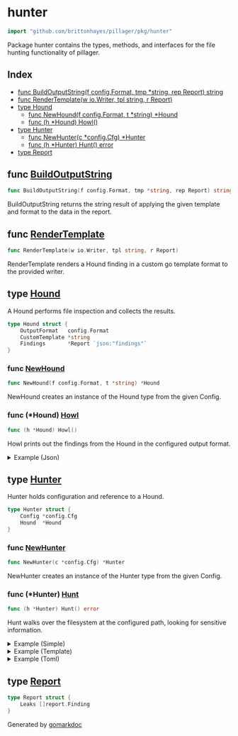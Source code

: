 <!-- Code generated by gomarkdoc. DO NOT EDIT -->

# hunter

```go
import "github.com/brittonhayes/pillager/pkg/hunter"
```

Package hunter contains the types\, methods\, and interfaces for the file hunting functionality of pillager\.

## Index

- [func BuildOutputString(f config.Format, tmp *string, rep Report) string](<#func-buildoutputstring>)
- [func RenderTemplate(w io.Writer, tpl string, r Report)](<#func-rendertemplate>)
- [type Hound](<#type-hound>)
  - [func NewHound(f config.Format, t *string) *Hound](<#func-newhound>)
  - [func (h *Hound) Howl()](<#func-hound-howl>)
- [type Hunter](<#type-hunter>)
  - [func NewHunter(c *config.Cfg) *Hunter](<#func-newhunter>)
  - [func (h *Hunter) Hunt() error](<#func-hunter-hunt>)
- [type Report](<#type-report>)


## func [BuildOutputString](<https://github.com/brittonhayes/pillager/blob/main/pkg/hunter/hound.go#L60>)

```go
func BuildOutputString(f config.Format, tmp *string, rep Report) string
```

BuildOutputString returns the string result of applying the given template and format to the data in the report\.

## func [RenderTemplate](<https://github.com/brittonhayes/pillager/blob/main/pkg/hunter/hound.go#L47>)

```go
func RenderTemplate(w io.Writer, tpl string, r Report)
```

RenderTemplate renders a Hound finding in a custom go template format to the provided writer\.

## type [Hound](<https://github.com/brittonhayes/pillager/blob/main/pkg/hunter/hound.go#L23-L27>)

A Hound performs file inspection and collects the results\.

```go
type Hound struct {
    OutputFormat   config.Format
    CustomTemplate *string
    Findings       *Report `json:"findings"`
}
```

### func [NewHound](<https://github.com/brittonhayes/pillager/blob/main/pkg/hunter/hound.go#L30>)

```go
func NewHound(f config.Format, t *string) *Hound
```

NewHound creates an instance of the Hound type from the given Config\.

### func \(\*Hound\) [Howl](<https://github.com/brittonhayes/pillager/blob/main/pkg/hunter/hound.go#L39>)

```go
func (h *Hound) Howl()
```

Howl prints out the findings from the Hound in the configured output format\.

<details><summary>Example (Json)</summary>
<p>

Here is an example of utilizing the Howl function on a slice of findings\. The Howl method is the final method in the hunting process\. It takes whatever has been found and outputs it for the user\.

```go
{
	h := NewHound(config.CustomFormat, &templates.Table)

	h.Findings = &Report{
		Leaks: []report.Finding{
			{
				Secret:    "person@email.com",
				StartLine: 16,
				Match:     "person@email.com",
				RuleID:    "Email Addresses",
				File:      "example.txt",
			},
			{
				Secret:    "fred@email.com",
				StartLine: 29,
				Match:     "fred@email.com",
				RuleID:    "Email Addresses",
				File:      "example2.txt",
			},
		},
	}

	h.Howl()

}
```

#### Output

```
---
Hooooowl -- 🐕
---
| File    |  Line    | Offender |
| --------| ---------| -------- |
| example.txt | 16 | person@email.com |
| example2.txt | 29 | fred@email.com |
```

</p>
</details>

## type [Hunter](<https://github.com/brittonhayes/pillager/blob/main/pkg/hunter/hunter.go#L12-L15>)

Hunter holds configuration and reference to a Hound\.

```go
type Hunter struct {
    Config *config.Cfg
    Hound  *Hound
}
```

### func [NewHunter](<https://github.com/brittonhayes/pillager/blob/main/pkg/hunter/hunter.go#L18>)

```go
func NewHunter(c *config.Cfg) *Hunter
```

NewHunter creates an instance of the Hunter type from the given Config\.

### func \(\*Hunter\) [Hunt](<https://github.com/brittonhayes/pillager/blob/main/pkg/hunter/hunter.go#L33>)

```go
func (h *Hunter) Hunt() error
```

Hunt walks over the filesystem at the configured path\, looking for sensitive information\.

<details><summary>Example (Simple)</summary>
<p>

This is an example of how to run a scan on a single file to look for email addresses\.

```go
{
	env, err := HuntTestEnvHelper("./testdata/email.toml", "example@email.com")
	if err != nil {
		log.Fatalln(oops.Wrapf(err, "creating test env"))
	}

	config := config.NewCfg("./testdata/email.toml", true, config.JSONFormat, config.DefaultTemplate, 1, "", env.Rules)
	h := hunter.NewHunter(config)

	if err = h.Hunt(); err != nil {
		log.Fatalln(oops.Wrapf(err, "failure to Hunt"))
	}

}
```

#### Output

```
{
	"Description": "Email",
	"StartLine": 2,
	"EndLine": 2,
	"StartColumn": 1,
	"EndColumn": 17,
	"Match": "example@email.com",
	"Secret": "example@email.com",
	"File": "./testdata/email.toml",
	"Commit": "",
	"Entropy": 0,
	"Author": "",
	"Email": "",
	"Date": "",
	"Message": "",
	"Tags": [
		"email"
	],
	"RuleID": ""
}

---
Hooooowl -- 🐕
---
[{"Description":"Email","StartLine":2,"EndLine":2,"StartColumn":1,"EndColumn":17,"Match":"example@email.com","Secret":"example@email.com","File":"./testdata/email.toml","Commit":"","Entropy":0,"Author":"","Email":"","Date":"","Message":"","Tags":["email"],"RuleID":""}]
```

</p>
</details>

<details><summary>Example (Template)</summary>
<p>

This method also accepts custom output format configuration using go template/html\. So if you don't like yaml or json\, you can format to your heart's content\.

```go
{
	env, err := HuntTestEnvHelper("./testdata/package.toml", "https://github.com/brittonhayes/pillager")
	if err != nil {
		log.Fatalln(oops.Wrapf(err, "creating test env"))
	}

	config := config.NewCfg("./testdata/package.toml", true, config.CustomFormat, config.DefaultTemplate, 1, "", env.Rules)
	h := hunter.NewHunter(config)

	if err = h.Hunt(); err != nil {
		log.Fatalln(oops.Wrapf(err, "failure to Hunt"))
	}

}
```

#### Output

```
{
	"Description": "Github",
	"StartLine": 2,
	"EndLine": 2,
	"StartColumn": 1,
	"EndColumn": 40,
	"Match": "https://github.com/brittonhayes/pillager",
	"Secret": "https://github.com/brittonhayes/pillager",
	"File": "./testdata/package.toml",
	"Commit": "",
	"Entropy": 0,
	"Author": "",
	"Email": "",
	"Date": "",
	"Message": "",
	"Tags": [
		"github"
	],
	"RuleID": ""
}

---
Hooooowl -- 🐕
---
Line: 2
File: ./testdata/package.toml
Offender: https://github.com/brittonhayes/pillager
```

</p>
</details>

<details><summary>Example (Toml)</summary>
<p>

Hunter will also look personally identifiable info in TOML files and format the output as HTML\.

```go
{
	env, err := HuntTestEnvHelper("./testdata/email.toml", "fakeperson@example.com")
	if err != nil {
		log.Fatalln(oops.Wrapf(err, "creating test env"))
	}

	config := config.NewCfg(env.TestFilePath, true, config.HTMLFormat, templates.HTML, 1, "", env.Rules)
	h := hunter.NewHunter(config)

	if err = h.Hunt(); err != nil {
		log.Fatalln(oops.Wrapf(err, "failure to Hunt"))
	}
}
```

</p>
</details>

## type [Report](<https://github.com/brittonhayes/pillager/blob/main/pkg/hunter/hound.go#L18-L20>)

```go
type Report struct {
    Leaks []report.Finding
}
```



Generated by [gomarkdoc](<https://github.com/princjef/gomarkdoc>)
